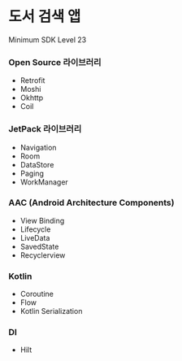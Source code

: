 # 도서 검색 앱

Minimum SDK Level 23

### Open Source 라이브러리
- Retrofit
- Moshi
- Okhttp
- Coil

### JetPack 라이브러리
- Navigation
- Room
- DataStore
- Paging
- WorkManager

### AAC (Android Architecture Components)
- View Binding
- Lifecycle
- LiveData
- SavedState
- Recyclerview

### Kotlin
- Coroutine
- Flow
- Kotlin Serialization

### DI
- Hilt


